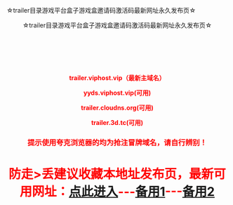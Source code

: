 
☆trailer目录游戏平台盒子游戏盒邀请码激活码最新网址永久发布页☆
<!DOCTYPE html PUBLIC "-//W3C//DTD XHTML 1.0 Transitional//EN" "http://www.w3.org/TR/xhtml1/DTD/xhtml1-transitional.dtd">
<html xmlns="http://www.w3.org/1999/xhtml"><head><meta http-equiv="Content-Type" content="text/html; charset=UTF-8">
<title>☆trailer目录游戏平台盒子游戏盒邀请码激活码最新网址永久发布页☆-地址发布页，收藏我回家不迷路！</title><meta name="keywords" content="免费，单机游戏，邀请码，学习，平台，下载，游戏盒，trailer，目录，激活码">
 <meta charset='utf-8'></head><body><div style="text-align: center;">☆trailer目录游戏平台盒子游戏盒邀请码激活码最新网址永久发布页☆</div><center style='color:red;margin-top:100px'><h4><p>trailer.viphost.vip（最新主域名）</p><p>yyds.viphost.vip(可用)</p><p>trailer.cloudns.org(可用)</p><p>trailer.3d.tc(可用)</p></h4><h3>提示使用夸克浏览器的均为抢注冒牌域名，请自行辨别！</h3><h1>防走>丢建议收藏本地址发布页，最新可用网址：<a href='https://trailer.viphost.vip'>点此进入</a>---<a href='https://yyds.viphost.vip'>备用1</a>---<a href='https://trailer.cloudns.org'>备用2</a></h1></center></body></html>
